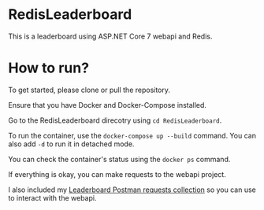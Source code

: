 # RedisLeaderboard
This is a leaderboard using ASP.NET Core 7 webapi and Redis.

# How to run?
To get started, please clone or pull the repository.

Ensure that you have Docker and Docker-Compose installed.

Go to the RedisLeaderboard direcotry using ```cd RedisLeaderboard```.

To run the container, use the `docker-compose up --build` command. You can also add `-d` to run it in detached mode.

You can check the container's status using the `docker ps` command.

If everything is okay, you can make requests to the webapi project.

I also included my [Leaderboard Postman requests collection](https://github.com/abbasymot/RedisLeaderboard/blob/main/Leaderboard.postman_collection.json) so you can use to interact with the webapi.
